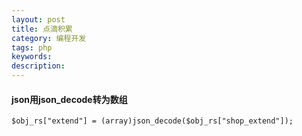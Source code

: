 ```yaml
---
layout: post
title: 点滴积累
category: 编程开发
tags: php
keywords: 
description: 
---
```


#### json用json_decode转为数组

```
$obj_rs["extend"] = (array)json_decode($obj_rs["shop_extend"]);

```
